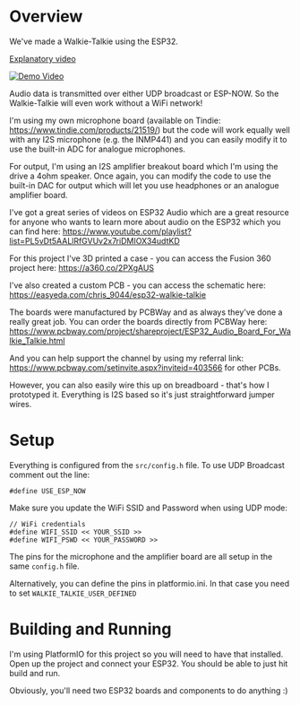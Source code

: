 # Overview

We've made a Walkie-Talkie using the ESP32.

[Explanatory video](https://www.youtube.com/watch?v=d_h38X4_eQQ)

[![Demo Video](https://img.youtube.com/vi/d_h38X4_eQQ/0.jpg)](https://www.youtube.com/watch?v=d_h38X4_eQQ)

Audio data is transmitted over either UDP broadcast or ESP-NOW. So the Walkie-Talkie will even work without a WiFi network!

I'm using my own microphone board (available on Tindie: https://www.tindie.com/products/21519/) but the code will work equally well with any I2S microphone (e.g. the INMP441) and you can easily modify it to use the built-in ADC for analogue microphones.

For output, I'm using an I2S amplifier breakout board which I'm using the drive a 4ohm speaker. Once again, you can modify the code to use the built-in DAC for output which will let you use headphones or an analogue amplifier board.

I've got a great series of videos on ESP32 Audio which are a great resource for anyone who wants to learn more about audio on the ESP32 which you can find here: https://www.youtube.com/playlist?list=PL5vDt5AALlRfGVUv2x7riDMIOX34udtKD

For this project I've 3D printed a case - you can access the Fusion 360 project here: https://a360.co/2PXgAUS

I've also created a custom PCB - you can access the schematic here: https://easyeda.com/chris_9044/esp32-walkie-talkie

The boards were manufactured by PCBWay and as always they've done a really great job. You can order the boards directly from PCBWay here: https://www.pcbway.com/project/shareproject/ESP32_Audio_Board_For_Walkie_Talkie.html

And you can help support the channel by using my referral link: https://www.pcbway.com/setinvite.aspx?inviteid=403566 for other PCBs.

However, you can also easily wire this up on breadboard - that's how I prototyped it. Everything is I2S based so it's just straightforward jumper wires.

# Setup

Everything is configured from the `src/config.h` file. To use UDP Broadcast comment out the line:

```
#define USE_ESP_NOW
```

Make sure you update the WiFi SSID and Password when using UDP mode:

```
// WiFi credentials
#define WIFI_SSID << YOUR_SSID >>
#define WIFI_PSWD << YOUR_PASSWORD >>
```

The pins for the microphone and the amplifier board are all setup in the same `config.h` file.

Alternatively, you can define the pins in platformio.ini. In that case you need to set `WALKIE_TALKIE_USER_DEFINED`


# Building and Running

I'm using PlatformIO for this project so you will need to have that installed. Open up the project and connect your ESP32. You should be able to just hit build and run.

Obviously, you'll need two ESP32 boards and components to do anything :)
